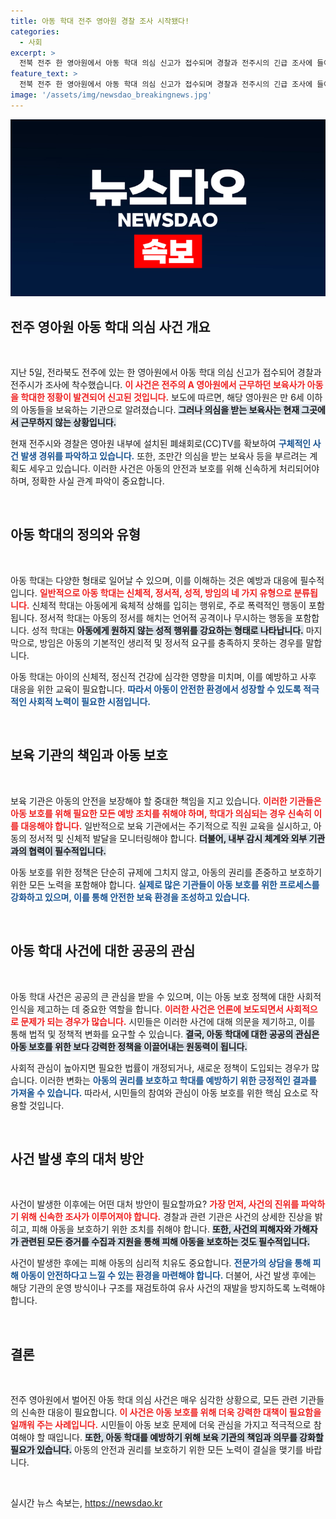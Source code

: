 ```yaml
---
title: 아동 학대 전주 영아원 경찰 조사 시작됐다!
categories:
  - 사회
excerpt: >
  전북 전주 한 영아원에서 아동 학대 의심 신고가 접수되며 경찰과 전주시의 긴급 조사에 들어갔습니다. CCTV 분석 중인 사건의 전말이 궁금하다면 클릭하세요!
feature_text: >
  전북 전주 한 영아원에서 아동 학대 의심 신고가 접수되며 경찰과 전주시의 긴급 조사에 들어갔습니다. CCTV 분석 중인 사건의 전말이 궁금하다면 클릭하세요!
image: '/assets/img/newsdao_breakingnews.jpg'
---
```


<p><img src="/assets/img/newsdao_breakingnews.jpg" alt="flaretime 속보" /></p>

<h2 data-ke-size="size26">전주 영아원 아동 학대 의심 사건 개요</h2>

<p data-ke-size="size16">&nbsp;</p>

<p>지난 5일, 전라북도 전주에 있는 한 영아원에서 아동 학대 의심 신고가 접수되어 경찰과 전주시가 조사에 착수했습니다. <b><span style="color: #ee2323;">이 사건은 전주의 A 영아원에서 근무하던 보육사가 아동을 학대한 정황이 발견되어 신고된 것입니다.</span></b> 보도에 따르면, 해당 영아원은 만 6세 이하의 아동들을 보육하는 기관으로 알려졌습니다. <b><span style="background-color: #21538527;">그러나 의심을 받는 보육사는 현재 그곳에서 근무하지 않는 상황입니다.</span></b> </p>

<p>현재 전주시와 경찰은 영아원 내부에 설치된 폐쇄회로(CC)TV를 확보하여 <b><span style="color: #1a5490;">구체적인 사건 발생 경위를 파악하고 있습니다.</span></b> 또한, 조만간 의심을 받는 보육사 등을 부르려는 계획도 세우고 있습니다. 이러한 사건은 아동의 안전과 보호를 위해 신속하게 처리되어야 하며, 정확한 사실 관계 파악이 중요합니다.</p>

<p data-ke-size="size16">&nbsp;</p>

<h2 data-ke-size="size26">아동 학대의 정의와 유형</h2>

<p data-ke-size="size16">&nbsp;</p>

<p>아동 학대는 다양한 형태로 일어날 수 있으며, 이를 이해하는 것은 예방과 대응에 필수적입니다. <b><span style="color: #ee2323;">일반적으로 아동 학대는 신체적, 정서적, 성적, 방임의 네 가지 유형으로 분류됩니다.</span></b> 신체적 학대는 아동에게 육체적 상해를 입히는 행위로, 주로 폭력적인 행동이 포함됩니다. 정서적 학대는 아동의 정서를 해치는 언어적 공격이나 무시하는 행동을 포함합니다. 성적 학대는  <b><span style="background-color: #21538527;">아동에게 원하지 않는 성적 행위를 강요하는 형태로 나타납니다.</span></b> 마지막으로, 방임은 아동의 기본적인 생리적 및 정서적 요구를 충족하지 못하는 경우를 말합니다. </p>

<p>아동 학대는 아이의 신체적, 정신적 건강에 심각한 영향을 미치며, 이를 예방하고 사후 대응을 위한 교육이 필요합니다. <b><span style="color: #1a5490;">따라서 아동이 안전한 환경에서 성장할 수 있도록 적극적인 사회적 노력이 필요한 시점입니다.</span></b></p>

<p data-ke-size="size16">&nbsp;</p>

<h2 data-ke-size="size26">보육 기관의 책임과 아동 보호</h2>

<p data-ke-size="size16">&nbsp;</p>

<p>보육 기관은 아동의 안전을 보장해야 할 중대한 책임을 지고 있습니다. <b><span style="color: #ee2323;">이러한 기관들은 아동 보호를 위해 필요한 모든 예방 조치를 취해야 하며, 학대가 의심되는 경우 신속히 이를 대응해야 합니다.</span></b> 일반적으로 보육 기관에서는 주기적으로 직원 교육을 실시하고, 아동의 정서적 및 신체적 발달을 모니터링해야 합니다. <b><span style="background-color: #21538527;">더불어, 내부 감시 체계와 외부 기관과의 협력이 필수적입니다.</span></b></p>

<p>아동 보호를 위한 정책은 단순히 규제에 그치지 않고, 아동의 권리를 존중하고 보호하기 위한 모든 노력을 포함해야 합니다. <b><span style="color: #1a5490;">실제로 많은 기관들이 아동 보호를 위한 프로세스를 강화하고 있으며, 이를 통해 안전한 보육 환경을 조성하고 있습니다.</span></b></p>

<p data-ke-size="size16">&nbsp;</p>

<h2 data-ke-size="size26">아동 학대 사건에 대한 공공의 관심</h2>

<p data-ke-size="size16">&nbsp;</p>

<p>아동 학대 사건은 공공의 큰 관심을 받을 수 있으며, 이는 아동 보호 정책에 대한 사회적 인식을 제고하는 데 중요한 역할을 합니다. <b><span style="color: #ee2323;">이러한 사건은 언론에 보도되면서 사회적으로 문제가 되는 경우가 많습니다.</span></b> 시민들은 이러한 사건에 대해 의문을 제기하고, 이를 통해 법적 및 정책적 변화를 요구할 수 있습니다. <b><span style="background-color: #21538527;">결국, 아동 학대에 대한 공공의 관심은 아동 보호를 위한 보다 강력한 정책을 이끌어내는 원동력이 됩니다.</span></b></p>

<p>사회적 관심이 높아지면 필요한 법률이 개정되거나, 새로운 정책이 도입되는 경우가 많습니다. 이러한 변화는 <b><span style="color: #1a5490;">아동의 권리를 보호하고 학대를 예방하기 위한 긍정적인 결과를 가져올 수 있습니다.</span></b> 따라서, 시민들의 참여와 관심이 아동 보호를 위한 핵심 요소로 작용할 것입니다.</p>

<p data-ke-size="size16">&nbsp;</p>

<h2 data-ke-size="size26">사건 발생 후의 대처 방안</h2>

<p data-ke-size="size16">&nbsp;</p>

<p>사건이 발생한 이후에는 어떤 대처 방안이 필요할까요? <b><span style="color: #ee2323;">가장 먼저, 사건의 진위를 파악하기 위해 신속한 조사가 이루어져야 합니다.</span></b> 경찰과 관련 기관은 사건의 상세한 진상을 밝히고, 피해 아동을 보호하기 위한 조치를 취해야 합니다. <b><span style="background-color: #21538527;">또한, 사건의 피해자와 가해자가 관련된 모든 증거를 수집과 지원을 통해 피해 아동을 보호하는 것도 필수적입니다.</span></b></p>

<p>사건이 발생한 후에는 피해 아동의 심리적 치유도 중요합니다. <b><span style="color: #1a5490;">전문가의 상담을 통해 피해 아동이 안전하다고 느낄 수 있는 환경을 마련해야 합니다.</span></b> 더불어, 사건 발생 후에는 해당 기관의 운영 방식이나 구조를 재검토하여 유사 사건의 재발을 방지하도록 노력해야 합니다.</p>

<p data-ke-size="size16">&nbsp;</p>

<h2 data-ke-size="size26">결론</h2>

<p data-ke-size="size16">&nbsp;</p>

<p>전주 영아원에서 벌어진 아동 학대 의심 사건은 매우 심각한 상황으로, 모든 관련 기관들의 신속한 대응이 필요합니다. <b><span style="color: #ee2323;">이 사건은 아동 보호를 위해 더욱 강력한 대책이 필요함을 일깨워 주는 사례입니다.</span></b> 시민들이 아동 보호 문제에 더욱 관심을 가지고 적극적으로 참여해야 할 때입니다. <b><span style="background-color: #21538527;">또한, 아동 학대를 예방하기 위해 보육 기관의 책임과 의무를 강화할 필요가 있습니다.</span></b> 아동의 안전과 권리를 보호하기 위한 모든 노력이 결실을 맺기를 바랍니다. </p>

<p data-ke-size="size16">&nbsp;</p>
실시간 뉴스 속보는, <a href="https://newsdao.kr" rel="dofollow">https://newsdao.kr</a>


